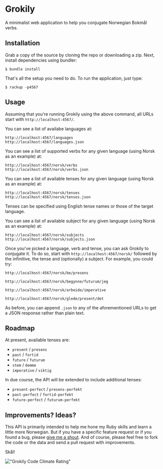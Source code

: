 Grokily
=======

A minimalist web application to help you conjugate Norwegian Bokmål verbs.

Installation
------------

Grab a copy of the source by cloning the repo or downloading a zip. Next,
install dependencies using bundler:

    $ bundle install 

That's all the setup you need to do. To run the application, just type: 

    $ rackup -p4567

Usage
-----

Assuming that you're running Grokily using the above command, all URLs
start with `http://localhost:4567/`.

You can see a list of availabe languages at:

    http://localhost:4567/languages
    http://localhost:4567/languages.json

You can see a list of supported verbs for any given language (using Norsk
as an example) at:

    http://localhost:4567/norsk/verbs
    http://localhost:4567/norsk/verbs.json

You can see a list of available tenses for any given language (using Norsk
as an example) at: 

    http://localhost:4567/norsk/tenses
    http://localhost:4567/norsk/tenses.json

Tenses can be specified using English tense names or those of the target
language.

You can see a list of available subject for any given language (using Norsk
as an example) at:

    http://localhost:4567/norsk/subjects
    http://localhost:4567/norsk/subjects.json

Once you've picked a language, verb and tense, you can ask Grokily to
conjugate it. To do so, start with `http://localhost:4567/norsk/` followed
by the infinitive, the tense and (optionally) a subject. For example, you
could try:

    http://localhost:4567/norsk/be/presens

    http://localhost:4567/norsk/begynne/futurum/jeg

    http://localhost:4567/norsk/arbeide/imperative

    http://localhost:4567/norsk/glede/present/det

As before, you can append `.json` to any of the aforementioned URLs to get
a JSON response rather than plain text. 

Roadmap
-------

At present, available tenses are:

* `present` / `presens`
* `past` / `fortid`
* `future` / `futurum`
* `stem` / `demme`
* `imperative` / `viktig`

In due course, the API will be extended to include additional tenses:

* `present-perfect` / `presens-perfekt`
* `past-perfect` / `fortid-perfekt`
* `future-perfect` / `futurum-perfekt`

Improvements? Ideas?
--------------------

This API is primarily intended to help me hone my Ruby skills and learn
a little more Norwegian. But if you have a specific feature request or if
you found a bug, please [give me a shout](web@benjaminasmith.com). And of
course, please feel free to fork the code or the data and send a pull
request with improvements.

Skål!

!["Grokily Code Climate Rating"](https://codeclimate.com/github/benjaminasmith/grokily.png)

